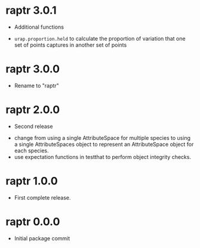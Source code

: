 # raptr 3.0.1

* Additional functions
+ `urap.proportion.held` to calculate the proportion of variation that one set of points captures in another set of points

# raptr 3.0.0

* Rename to "raptr"

# raptr 2.0.0

* Second release
+ change from using a single AttributeSpace for multiple species to using a single AttributeSpaces object to represent an AttributeSpace object for each species.
+ use expectation functions in testthat to perform object integrity checks.

# raptr 1.0.0

* First complete release.

# raptr 0.0.0

* Initial package commit
